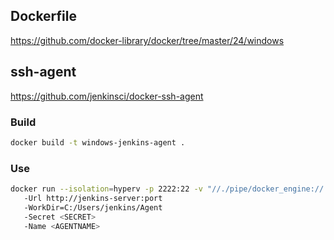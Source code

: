 ## Dockerfile

https://github.com/docker-library/docker/tree/master/24/windows

## ssh-agent

https://github.com/jenkinsci/docker-ssh-agent

### Build
```bash
docker build -t windows-jenkins-agent .
```

### Use
```bash
docker run --isolation=hyperv -p 2222:22 -v "//./pipe/docker_engine://./pipe/docker_engine" --name jenkins-agent jenkins/ssh-agent:windowsservercore-ltsc2019-jdk11
   -Url http://jenkins-server:port 
   -WorkDir=C:/Users/jenkins/Agent
   -Secret <SECRET> 
   -Name <AGENTNAME>
```